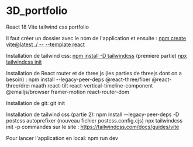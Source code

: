 # 3D_portfolio
React 18 Vite tailwind css portfolio

Il faut créer un dossier avec le nom de l'application et ensuite :
[npm create vite@latest ./ -- --template react]()

Installation de tailwind css:
[npm install -D tailwindcss]() (premiere partie)
[npx tailwindcss init]()

Installation de React router et de three js (les parties de threejs dont on a besoin) :
npm install --legacy-peer-deps @react-three/fiber @react-three/drei maath react-tilt react-vertical-timeline-component @emailjs/browser framer-motion react-router-dom

Installation de git:
git init

Installation de tailwind css (partie 2):
npm install --legacy-peer-deps -D postcss autoprefixer (nouveau fichier postcss.config.cjs)
npx tailwindcss init -p
commandes sur le site : https://tailwindcss.com/docs/guides/vite

Pour lancer l'application en local:
npm run dev 


